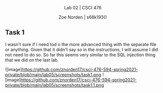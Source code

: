 
<div align="center">Lab 02 | CSCI 476
  
Zoe Norden | s68k193() 
</div>


## Task 1

I wasn't sure if I need tod o the more advanced thing with the separate file or anything. Given that it didn't say so in the instructions, I will assume I did not need to do so. So far this seems very similar to the SQL injection thing that we did on the last lab. 

![image]https://github.com/znorden17/csci-476-594-spring2021-private/blob/main/lab05/screenshots/task1.png
![image]https://github.com/znorden17/csci-476-594-spring2021-private/blob/main/lab05/screenshots/task1.1.png
